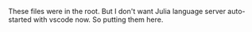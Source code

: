 These files were in the root.
But I don't want Julia language server auto-started with vscode now.
So putting them here.
